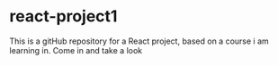 # react-project1
This is a gitHub repository for a React project, based on a course i am learning in. Come in and take a look
